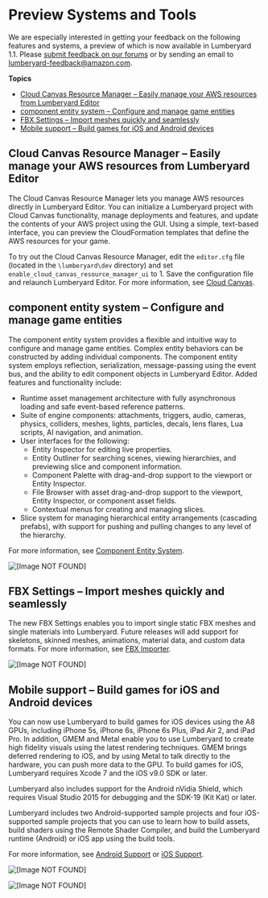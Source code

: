 # Preview Systems and Tools<a name="lumberyard-v1.1-preview-systems"></a>

We are especially interested in getting your feedback on the following features and systems, a preview of which is now available in Lumberyard 1.1. Please [submit feedback on our forums](http://gamedev.amazon.com/forums) or by sending an email to lumberyard-feedback@amazon.com.

**Topics**
+ [Cloud Canvas Resource Manager – Easily manage your AWS resources from Lumberyard Editor](#lumberyard-v1.1-cloud-canvas)
+ [component entity system – Configure and manage game entities](#lumberyard-v1.1-component-entity-system)
+ [FBX Settings – Import meshes quickly and seamlessly](#lumberyard-v1.1-fbx-importer)
+ [Mobile support – Build games for iOS and Android devices](#lumberyard-v1.1-mobile)

## Cloud Canvas Resource Manager – Easily manage your AWS resources from Lumberyard Editor<a name="lumberyard-v1.1-cloud-canvas"></a>

The Cloud Canvas Resource Manager lets you manage AWS resources directly in Lumberyard Editor. You can initialize a Lumberyard project with Cloud Canvas functionality, manage deployments and features, and update the contents of your AWS project using the GUI. Using a simple, text-based interface, you can preview the CloudFormation templates that define the AWS resources for your game.

To try out the Cloud Canvas Resource Manager, edit the `editor.cfg` file (located in the `\lumberyard\dev` directory) and set `enable_cloud_canvas_resource_manager_ui` to 1. Save the configuration file and relaunch Lumberyard Editor. For more information, see [Cloud Canvas](https://docs.aws.amazon.com/lumberyard/latest/userguide/cloud-canvas-intro.html).

## component entity system – Configure and manage game entities<a name="lumberyard-v1.1-component-entity-system"></a>

The component entity system provides a flexible and intuitive way to configure and manage game entities. Complex entity behaviors can be constructed by adding individual components. The component entity system employs reflection, serialization, message-passing using the event bus, and the ability to edit component objects in Lumberyard Editor. Added features and functionality include: 
+ Runtime asset management architecture with fully asynchronous loading and safe event-based reference patterns.
+ Suite of engine components: attachments, triggers, audio, cameras, physics, colliders, meshes, lights, particles, decals, lens flares, Lua scripts, AI navigation, and animation.
+ User interfaces for the following: 
  + Entity Inspector for editing live properties.
  + Entity Outliner for searching scenes, viewing hierarchies, and previewing slice and component information.
  + Component Palette with drag-and-drop support to the viewport or Entity Inspector.
  + File Browser with asset drag-and-drop support to the viewport, Entity Inspector, or component asset fields.
  + Contextual menus for creating and managing slices.
+ Slice system for managing hierarchical entity arrangements (cascading prefabs), with support for pushing and pulling changes to any level of the hierarchy.

For more information, see [Component Entity System](https://docs.aws.amazon.com/lumberyard/latest/userguide/component-intro.html).

![\[Image NOT FOUND\]](http://docs.aws.amazon.com/lumberyard/latest/releasenotes/images/component_palette.png)

## FBX Settings – Import meshes quickly and seamlessly<a name="lumberyard-v1.1-fbx-importer"></a>

The new FBX Settings enables you to import single static FBX meshes and single materials into Lumberyard. Future releases will add support for skeletons, skinned meshes, animations, material data, and custom data formats. For more information, see [FBX Importer](https://docs.aws.amazon.com/lumberyard/latest/userguide/char-fbx-importer.html).

![\[Image NOT FOUND\]](http://docs.aws.amazon.com/lumberyard/latest/releasenotes/images/fbx_importer.png)

## Mobile support – Build games for iOS and Android devices<a name="lumberyard-v1.1-mobile"></a>

You can now use Lumberyard to build games for iOS devices using the A8 GPUs, including iPhone 5s, iPhone 6s, iPhone 6s Plus, iPad Air 2, and iPad Pro. In addition, GMEM and Metal enable you to use Lumberyard to create high fidelity visuals using the latest rendering techniques. GMEM brings deferred rendering to iOS, and by using Metal to talk directly to the hardware, you can push more data to the GPU. To build games for iOS, Lumberyard requires Xcode 7 and the iOS v9.0 SDK or later.

Lumberyard also includes support for the Android nVidia Shield, which requires Visual Studio 2015 for debugging and the SDK-19 (Kit Kat) or later.

Lumberyard includes two Android-supported sample projects and four iOS-supported sample projects that you can use to learn how to build assets, build shaders using the Remote Shader Compiler, and build the Lumberyard runtime (Android) or iOS app using the build tools.

For more information, see [Android Support](https://docs.aws.amazon.com/lumberyard/latest/userguide/android-intro.html) or [iOS Support](https://docs.aws.amazon.com/lumberyard/latest/userguide/ios-intro.html).

![\[Image NOT FOUND\]](http://docs.aws.amazon.com/lumberyard/latest/releasenotes/images/i_Pad_01.jpg)

![\[Image NOT FOUND\]](http://docs.aws.amazon.com/lumberyard/latest/releasenotes/images/i_Pad_03.jpg)